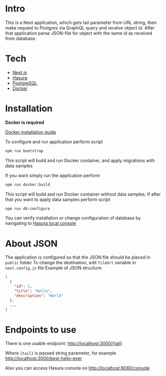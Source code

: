 # Intro
This is a Next application, which gets tail parameter from URL string, then make request to Postgres via GraphQL query and receive object id.
After that application parse JSON-file for object with the same id as received from database.

# Tech
- [Next.js]
- [Hasura]
- [PostgreSQL]
- [Docker]

# Installation
**Docker is required**

[Docker installation guide]

To configure and run application perform script
```sh
npm run bootstrap
``` 
This script will build and run Docker container, and apply migrations with data samples

If you want simply run the application perform
```sh
npm run docker:build
```
This script will build and run Docker container without data samples.
If after that you want to apply data samples perform script
```sh 
npm run db:configure
```
You can verify installation or change configuration of database by navigating to [Hasura local console]


# About JSON
The application is configured so that the JSON file should be placed in `public` folder
To change the destination, edit `fileUrl` variable in `next.config.js` file
Example of JSON structure:
```JSON
[
  { 
    "id": 1,
    "title": "Hello",
    "description": "World"
  },
  ...
]
```

# Endpoints to use
There is one usable endpoint: <http://localhost:3000/{tail}>

Where `{tail}` is passed string parameter, for example <http://localhost:3000/best-hello-ever>

Also you can access Hasura console on <http://localhost:8080/console>

[Next.js]: <https://nextjs.org/>
[Hasura]: <https://hasura.io/>
[PostgreSQL]: <https://www.postgresql.org/>
[Docker]: <https://www.docker.com/>
[Hasura local console]: <http://localhost:8080>
[Docker Installation Guide]: <https://docs.docker.com/get-docker/>
